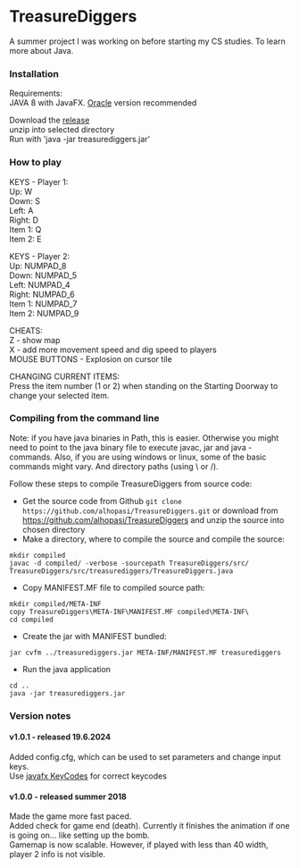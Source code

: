 # TreasureDiggers
A summer project I was working on before starting my CS studies. To learn more about Java.

### Installation
Requirements:
<br>JAVA 8 with JavaFX. [Oracle](https://www.oracle.com/java/technologies/downloads/#java8-linux) version recommended

Download the [release](https://github.com/alhopasi/TreasureDiggers/releases/)
<br>unzip into selected directory
<br>Run with 'java -jar treasurediggers.jar'

### How to play

KEYS - Player 1:
<br>Up: W
<br>Down: S
<br>Left: A
<br>Right: D
<br>Item 1: Q
<br>Item 2: E

KEYS - Player 2:
<br>Up: NUMPAD_8
<br>Down: NUMPAD_5
<br>Left: NUMPAD_4
<br>Right: NUMPAD_6
<br>Item 1: NUMPAD_7
<br>Item 2: NUMPAD_9

CHEATS:
<br>Z - show map
<br>X - add more movement speed and dig speed to players
<br>MOUSE BUTTONS - Explosion on cursor tile

CHANGING CURRENT ITEMS:
<br>Press the item number (1 or 2) when standing on the Starting Doorway to change your selected item.



### Compiling from the command line
Note: if you have java binaries in Path, this is easier. Otherwise you might need to point to the java binary file to execute javac, jar and java -commands. Also, if you are using windows or linux, some of the basic commands might vary. And directory paths (using \ or /).

Follow these steps to compile TreasureDiggers from source code:
- Get the source code from Github `git clone https://github.com/alhopasi/TreasureDiggers.git` or download from https://github.com/alhopasi/TreasureDiggers and unzip the source into chosen directory
- Make a directory, where to compile the source and compile the source:
```
mkdir compiled
javac -d compiled/ -verbose -sourcepath TreasureDiggers/src/ TreasureDiggers/src/treasurediggers/TreasureDiggers.java
```
- Copy MANIFEST.MF file to compiled source path:
```
mkdir compiled/META-INF
copy TreasureDiggers\META-INF\MANIFEST.MF compiled\META-INF\
cd compiled
```
- Create the jar with MANIFEST bundled:
```
jar cvfm ../treasurediggers.jar META-INF/MANIFEST.MF treasurediggers
```

- Run the java application
```
cd ..
java -jar treasurediggers.jar
```

### Version notes
#### v1.0.1 - released 19.6.2024
Added config.cfg, which can be used to set parameters and change input keys.
<br>Use [javafx KeyCodes](https://docs.oracle.com/javase/8/javafx/api/javafx/scene/input/KeyCode.html) for correct keycodes

#### v1.0.0 - released summer 2018
Made the game more fast paced.
<br>Added check for game end (death). Currently it finishes the animation if one is going on... like setting up the bomb.
<br>Gamemap is now scalable. However, if played with less than 40 width, player 2 info is not visible.